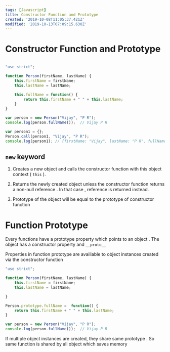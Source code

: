 ```yaml
---
tags: [Javascript]
title: Constructor Function and Prototype
created: '2019-10-08T11:05:37.421Z'
modified: '2019-10-13T07:09:15.630Z'
---
```


# Constructor Function and Prototype

```js

"use strict";

function Person(firstName, lastName) {
    this.firstName = firstName;
    this.lastName = lastName;

    this.fullName = function() {
        return this.firstName + " " + this.lastName;
    }
}

var person = new Person("Vijay", "P R");
console.log(person.fullName());  // Vijay P R

var person1 = {};
Person.call(person1, "Vijay", "P R");
console.log(person1); // {firstName: "Vijay", lastName: "P R", fullName: ƒ}firstName: "Vijay"fullName: ƒ ()

```

## `new` keyword

1. Creates a new object and calls the constructor function with this object context ( `this` ).

2. Returns the newly created object unless the constructor function returns a non-null reference . In that case , reference is returned instead.

3. Prototype of the object will be equal to the prototype of constructor function

# Function Prototype

Every functions have a prototype property which points to an object . The object has a constructor property and  `__proto__`

Properties in function prototype are availiable to object instances created via the constructor function

```js
"use strict";

function Person(firstName, lastName) {
    this.firstName = firstName;
    this.lastName = lastName;

}

Person.prototype.fullName =  function() {
    return this.firstName + " " + this.lastName;
}

var person = new Person("Vijay", "P R");
console.log(person.fullName());  // Vijay P R
```

If multiple object instances are created, they share same prototype . So same function is shared by all object which saves memory 

